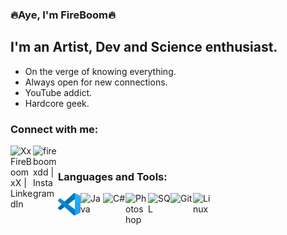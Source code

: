 ### **🔥Aye, I'm FireBoom🔥**

## I'm an Artist, Dev and Science enthusiast.

- On the verge of knowing everything.
- Always open for new connections.
- YouTube addict.
- Hardcore geek.

### Connect with me:

[<img align="left" alt="XxFireBoomxX | LinkedIn" width="36px" src="https://upload.wikimedia.org/wikipedia/commons/c/ca/LinkedIn_logo_initials.png" />][linkedin]
[<img align="left" alt="fireboomxdd | Instagram" width="40px" src="https://www.camelproductions.net/wp-content/uploads/2017/08/Instagram-Logo-2017.png" />][instagram]

<br />

### Languages and Tools:

<img align="left" alt="Visual Studio Code" width="36px" src="https://raw.githubusercontent.com/github/explore/80688e429a7d4ef2fca1e82350fe8e3517d3494d/topics/visual-studio-code/visual-studio-code.png" />
<img align="left" alt="Java" width="36px" src="https://static.cdnlogo.com/logos/j/86/java.svg" />
<img align="left" alt="C#" width="36px" src="https://blog.lystic.dev/wp-content/uploads/2016/05/csharp-768x768.png" />
<img align="left" alt="Photoshop" width="36px" src="https://upload.wikimedia.org/wikipedia/commons/2/20/Photoshop_CC_icon.png" />
<img align="left" alt="SQL" width="36px" src="https://www.pinclipart.com/picdir/big/9-92644_database-clipart-raw-data-azure-sql-server-png.png" />
<img align="left" alt="Git" width="36px" src="https://git-scm.com/images/logos/downloads/Git-Icon-1788C.png" />
<img align="left" alt="Linux" width="30px" src="https://cdn.picpng.com/linux/linux-unix-tux-penguin-cute-43298.png" />

<br />
<br />

[instagram]: https://www.instagram.com/fireboomxdd/
[linkedin]: https://linkedin.com/in/xxfireboomxx/
